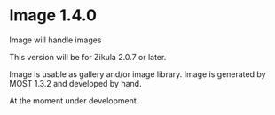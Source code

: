 # Image 1.4.0
Image will handle images

This version will be for Zikula 2.0.7 or later.

Image is usable as gallery and/or image library.
Image is generated by MOST 1.3.2 and developed by hand.

At the moment under development.
